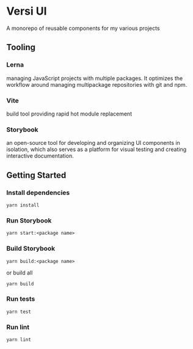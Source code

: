 # Versi UI

  
A monorepo of reusable components for my various projects

  

## Tooling

  

### Lerna

managing JavaScript projects with multiple packages. It optimizes the workflow around managing multipackage repositories with git and npm.

  

### Vite

build tool providing rapid hot module replacement

  

### Storybook

an open-source tool for developing and organizing UI components in isolation, which also serves as a platform for visual testing and creating interactive documentation.



## Getting Started


### Install dependencies



    yarn install

### Run Storybook



    yarn start:<package name>

### Build Storybook

    yarn build:<package name>

or build all

    yarn build

### Run tests


    yarn test

### Run lint


    yarn lint